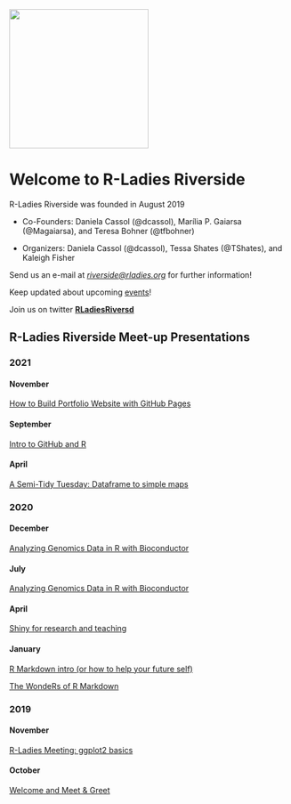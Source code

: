 <img src="https://github.com/rladies/rladies-riverside/blob/master/images/rLadiesLogo.png" width="250" class="center"/>

# Welcome to R-Ladies Riverside

R-Ladies Riverside was founded in August 2019
  
- Co-Founders: Daniela Cassol (@dcassol), Marília P. Gaiarsa (@Magaiarsa), and Teresa Bohner (@tfbohner)
  
- Organizers: Daniela Cassol (@dcassol), Tessa Shates (@TShates), and Kaleigh Fisher 

Send us an e-mail at *riverside@rladies.org* for further information!
  
Keep updated about upcoming [events](https://rladies.github.io/riverside/)!
  
Join us on twitter **[RLadiesRiversd](https://twitter.com/RLadiesRiversd)**
  

## R-Ladies Riverside Meet-up Presentations 

### 2021
#### November 
[How to Build Portfolio Website with GitHub Pages](https://rladies.github.io/riverside/events.html)

#### September 
[Intro to GitHub and R](https://rladies.github.io/riverside/events.html)

#### April
[A Semi-Tidy Tuesday: Dataframe to simple maps](https://github.com/rladies/riverside/tree/master/Presentations/2021_04_13)

### 2020
#### December
[Analyzing Genomics Data in R with Bioconductor](https://github.com/rladies/riverside/tree/master/Presentations/2020_12_10#data-science-as-a-team-sport)

#### July
[Analyzing Genomics Data in R with Bioconductor](https://github.com/rladies/riverside/tree/master/Presentations/2020_07_22)

#### April
[Shiny for research and teaching](https://github.com/rladies/rladies-riverside/blob/master/Presentations/2020_04_22/rladies_slides.pptx)

#### January
[R Markdown intro (or how to help your future self)](https://github.com/rladies/rladies-riverside/blob/master/Presentations/2020_02_23/rLadiesPresentation.Rmd)

[The WondeRs of R Markdown](https://github.com/rladies/rladies-riverside/blob/master/Presentations/2020_02_23/rLadiesTutorial.Rmd)

### 2019
#### November
[R-Ladies Meeting: ggplot2 basics](https://github.com/rladies/rladies-riverside/blob/master/Presentations/2019_11_20/ggplot%20slides/r_ladies_ggplot_nov.Rmd)

#### October
[Welcome and Meet & Greet](https://github.com/rladies/rladies-riverside/blob/master/Presentations/20191001_firstMetting.pdf)
